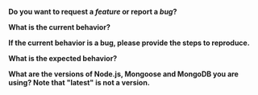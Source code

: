 <!-- *Before creating an issue please make sure you are using the latest version of mongoose -->

<!-- *Getting a `Operaion ... timed out after 10000ms` error? Read this FAQ entry: https://mongoosejs.com/docs/faq.html#operation-buffering-timed-out -->

<!-- *Getting a `x.$__y is not a function` error? Read this FAQ entry: https://mongoosejs.com/docs/faq.html#not-a-function -->

**Do you want to request a *feature* or report a *bug*?**

**What is the current behavior?**

**If the current behavior is a bug, please provide the steps to reproduce.**
<!-- If you can, provide a standalone script / gist to reproduce your issue. -->

<!-- If you are using TypeScript, please include your `tsconfig.json` -->

**What is the expected behavior?**

**What are the versions of Node.js, Mongoose and MongoDB you are using? Note that "latest" is not a version.**

<!-- You can print `mongoose.version` to get your current version of Mongoose: https://mongoosejs.com/docs/api.html#mongoose_Mongoose-version -->
